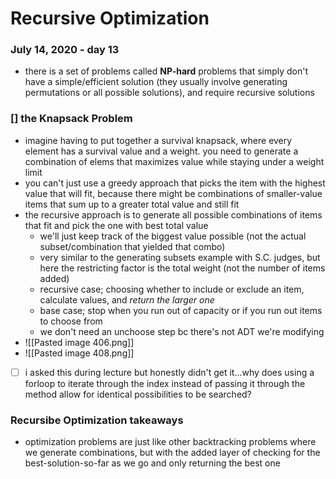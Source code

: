 # Recursive Optimization
### July 14, 2020 - day 13

- there is a set of problems called **NP-hard** problems that simply don't have a simple/efficient solution (they usually involve generating permutations or all possible solutions), and require recursive solutions


### [] the Knapsack Problem
- imagine having to put together a survival knapsack, where every element has a survival value and a weight. you need to generate a combination of elems that maximizes value while staying under a weight limit
- you can't just use a greedy approach that picks the item with the highest value that will fit, because there might be combinations of smaller-value items that sum up to a greater total value and still fit
- the recursive approach is to generate all possible combinations of items that fit and pick the one with best total value
	- we'll just keep track of the biggest value possible (not the actual subset/combination that yielded that combo)
	- very similar to the generating subsets example with S.C. judges, but here the restricting factor is the total weight (not the number of items added) 
	- recursive case; choosing whether to include or exclude an item, calculate values, and *return the larger one*
	- base case; stop when you run out of capacity or if you run out items to choose from
	- we don't need an unchoose step bc there's not ADT we're modifying
- ![[Pasted image 406.png]]
- ![[Pasted image 408.png]]
- [ ] i asked this during lecture but honestly didn't get it...why does using a forloop to iterate through the index instead of passing it through the method allow for identical possibilities to be searched?

### Recursibe Optimization takeaways
- optimization problems are just like other backtracking problems where we generate combinations, but with the added layer of checking for the best-solution-so-far as we go and only returning the best one